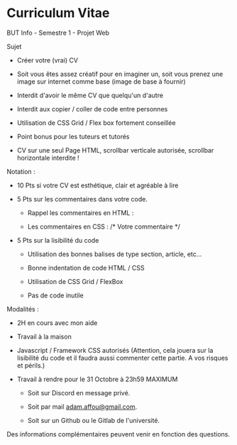 # Curriculum Vitae
BUT Info - Semestre 1 - Projet Web

Sujet

- Créer votre (vrai) CV

- Soit vous êtes assez créatif pour en imaginer un, soit vous prenez une image sur internet comme base (image de base à fournir)

- Interdit d'avoir le même CV que quelqu'un d'autre

- Interdit aux copier / coller de code entre personnes

- Utilisation de CSS Grid / Flex box fortement conseillée

- Point bonus pour les tuteurs et tutorés 

- CV sur une seul Page HTML, scrollbar verticale autorisée, scrollbar horizontale interdite !

Notation : 

- 10 Pts si votre CV est esthétique, clair et agréable à lire

- 5 Pts sur les commentaires dans votre code. 

    - Rappel les commentaires en HTML : <!-- Votre commentaire -->
    
    - Les commentaires en CSS : /* Votre commentaire */
    
- 5 Pts sur la lisibilité du code

    - Utilisation des bonnes balises de type section, article, etc...
    
    - Bonne indentation de code HTML / CSS
    
    - Utilisation de CSS Grid / FlexBox
    
    - Pas de code inutile
    
Modalités :

- 2H en cours avec mon aide

- Travail à la maison

- Javascript / Framework CSS autorisés (Attention, cela jouera sur la lisibilité du code et il faudra aussi commenter cette partie. A vos risques et périls.)

- Travail à rendre pour le 31 Octobre à 23h59 MAXIMUM

    - Soit sur Discord en message privé.
    
    - Soit par mail adam.affou@gmail.com.
    
    - Soit sur un Github ou le Gitlab de l'université.

Des informations complémentaires peuvent venir en fonction des questions.
